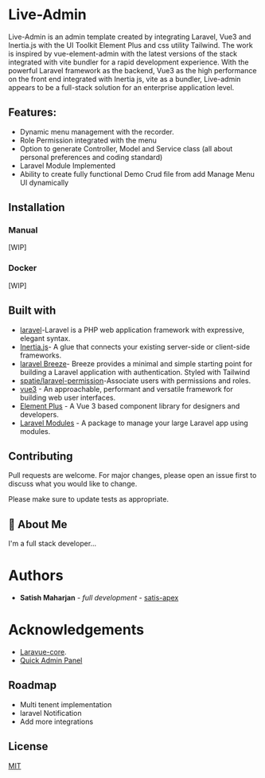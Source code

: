 # Live-Admin

Live-Admin is an admin template created by integrating Laravel, Vue3 and Inertia.js with the UI Toolkit Element Plus and css utility Tailwind. The work is inspired by vue-element-admin with the latest versions of the stack integrated with vite bundler for a rapid development experience. With the powerful Laravel framework as the backend, Vue3 as the high performance on the front end integrated with Inertia js, vite as a bundler, Live-admin appears to be a full-stack solution for an enterprise application level.

## Features:

-   Dynamic menu management with the recorder.
-   Role Permission integrated with the menu
-   Option to generate Controller, Model and Service class (all about personal preferences and coding standard)
-   Laravel Module Implemented
-   Ability to create fully functional Demo Crud file from add Manage Menu UI dynamically

## Installation

### Manual

[WIP]

### Docker

[WIP]

## Built with

-   [laravel](https://laravel.com)-Laravel is a PHP web application framework with expressive, elegant syntax.
-   [Inertia.js](https://inertiajs.com)- A glue that connects your existing server-side or client-side frameworks.
-   [laravel Breeze](https://github.com/laravel/breeze)- Breeze provides a minimal and simple starting point for building a Laravel application with authentication. Styled with Tailwind
-   [spatie/laravel-permission](https://github.com/spatie/laravel-permission)-Associate users with permissions and roles.
-   [vue3](https://vuejs.org) - An approachable, performant and versatile framework for building web user interfaces.
-   [Element Plus](https://element-plus.org/en-US/) - A Vue 3 based component library for designers and developers.
-   [Laravel Modules](https://github.com/nWidart/laravel-modules) - A package to manage your large Laravel app using modules.

## Contributing

Pull requests are welcome. For major changes, please open an issue first to discuss what you would like to change.

Please make sure to update tests as appropriate.

## 🚀 About Me

I'm a full stack developer...

# Authors

-   **Satish Maharjan** - _full development_ - [satis-apex](https://github.com/satis-apex)

# Acknowledgements

-   [Laravue-core](https://github.com/tuandm/laravue-core).
-   [Quick Admin Panel](https://quickadminpanel.com)

## Roadmap

-   Multi tenent implementation
-   laravel Notification
-   Add more integrations

## License

[MIT](https://choosealicense.com/licenses/mit/)
